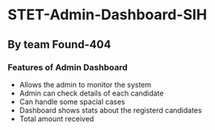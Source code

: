 # STET-Admin-Dashboard-SIH

## By team Found-404

### Features of Admin Dashboard
- Allows the admin to monitor the system 
- Admin can check details of each candidate
- Can handle some spacial cases
- Dashboard shows stats about the registerd candidates
- Total amount received 

